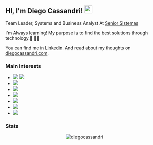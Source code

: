## HI, I'm Diego Cassandri! <img src="https://media.giphy.com/media/hvRJCLFzcasrR4ia7z/giphy.gif" width="25px">

Team Leader, Systems and Business Analyst At [Senior Sistemas](https://www.senior.com.br)

I'm Always learning! My purpose is to find the best solutions through technology.🌱 👨‍💻

You can find me in [Linkedin](https://www.linkedin.com/in/diegocassandri/). And read about my thoughts on [diegocassandri.com](https://diegocassandri.com).


### Main interests

- ![](https://img.shields.io/badge/Language-Javascript-yellow?style=for-the-badge&logo=javascript)  ![](https://img.shields.io/badge/Language-Typescript-blue?style=for-the-badge&logo=typescript) 
- ![](https://img.shields.io/badge/Backend-Nodejs-green?style=for-the-badge&logo=node.js) 
- ![](https://img.shields.io/badge/Frontend-React-blue?style=for-the-badge&logo=react) 
- ![](https://img.shields.io/badge/CLOUDProvider-aws-orange?style=for-the-badge&logo=amazon)
- ![](https://img.shields.io/badge/METHOD-zettelkasten-gray?style=for-the-badge&logo=roamresearch)
- ![](https://img.shields.io/badge/METHOD-GTD-008DB6?style=for-the-badge&logo=smartthings)
- ![](https://img.shields.io/badge/METHOD-SCRUM-0052CC?style=for-the-badge&logo=trello)


### Stats

<p align="center"> <img src="https://github-readme-stats.vercel.app/api?username=diegocassandri&show_icons=true&theme=gotham" alt="diegocassandri" />

<!--
**diegocassandri/diegocassandri** is a ✨ _special_ ✨ repository because its `README.md` (this file) appears on your GitHub profile.

Here are some ideas to get you started:

- 🔭 I’m currently working on ...
- 🌱 I’m currently learning ...
- 👯 I’m looking to collaborate on ...
- 🤔 I’m looking for help with ...
- 💬 Ask me about ...
- 📫 How to reach me: ...
- 😄 Pronouns: ...
- ⚡ Fun fact: ...
-->
